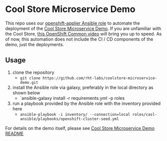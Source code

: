 # Cool Store Microservice Demo

This repo uses our [openshift-applier Ansible role](https://github.com/redhat-cop/casl-ansible/tree/master/roles/openshift-applier) to automate the deployment of the [Cool Store Microservice Demo](https://github.com/jbossdemocentral/coolstore-microservice). If you are unfamiliar with the Cool Store, [this OpenShift Common video](https://blog.openshift.com/openshift-commons-briefing-64-modern-application-architecture-beyond-microservices-full-stack-demo/) will bring you up to speed. As of now, this automation does not include the CI / CD components of the demo, just the deployments.


## Usage

1. clone the repository
    - `git clone https://github.com/rht-labs/coolstore-microservice-demo.git`
2. install the Ansible role via galaxy, preferably in the local directory as shown below
    - `ansible-galaxy install -r requirements.yml -p roles
3. run a playbook provided by the Ansible role with the inventory provided here
    - `ansible-playbook -i inventory/ --connection=local roles/casl-ansible/playbooks/openshift-cluster-seed.yml`

For details on the demo itself, please see [Cool Store Microservice Demo README](https://github.com/jbossdemocentral/coolstore-microservice/blob/1.1.x/README.md)
